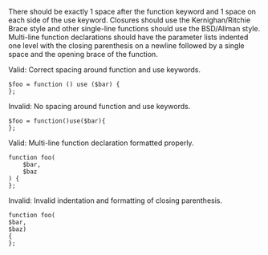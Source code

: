 There should be exactly 1 space after the function keyword and 1 space on each side of the use keyword.  Closures should use the Kernighan/Ritchie Brace style and other single-line functions should use the BSD/Allman style.  Multi-line function declarations should have the parameter lists indented one level with the closing parenthesis on a newline followed by a single space and the opening brace of the function.

Valid: Correct spacing around function and use keywords.
```
$foo = function () use ($bar) {
};
```

Invalid: No spacing around function and use keywords.
```
$foo = function()use($bar){
};
```

Valid: Multi-line function declaration formatted properly.
```
function foo(
    $bar,
    $baz
) {
};
```

Invalid: Invalid indentation and formatting of closing parenthesis.
```
function foo(
$bar,
$baz)
{
};
```
